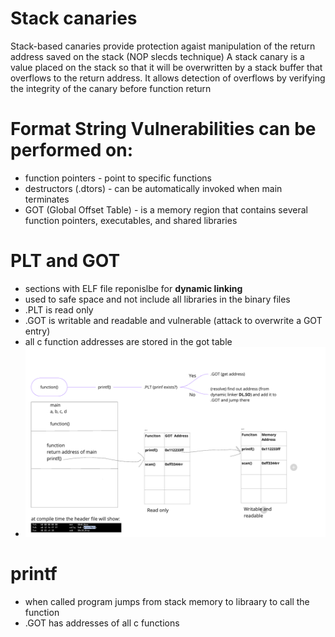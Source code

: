 # Stack canaries
Stack-based canaries provide protection agaist manipulation of the return address saved on the stack (NOP slecds technique)
A stack canary is a value placed on the stack so that it will be overwritten by a stack buffer that
overflows to the return address. It allows detection of overflows by verifying the integrity of the
canary before function return

# Format String Vulnerabilities can be performed on:
- function pointers - point to specific functions 
- destructors (.dtors) - can be automatically invoked when main terminates
- GOT (Global Offset Table) - is a memory region that contains several function pointers, executables, and
shared libraries

# PLT and GOT 
- sections with ELF file reponislbe for __dynamic linking__
- used to safe space and not include all libraries in the binary files
- .PLT is read only
- .GOT is writable and readable and vulnerable (attack to overwrite a GOT entry)
- all c function addresses are stored in the got table
- ![got](ref/got.png)

# printf
- when called program jumps from stack memory to libraary to call the function
- .GOT has addresses of all c functions
    